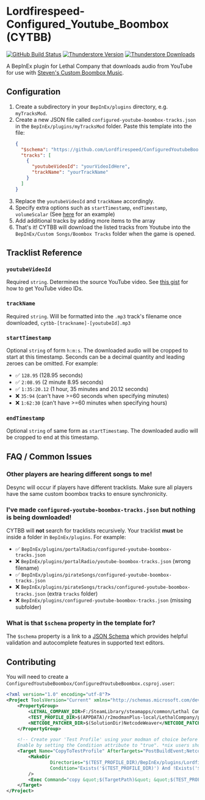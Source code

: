 # Lordfirespeed-Configured_Youtube_Boombox (CYTBB)

[![GitHub Build Status](https://img.shields.io/github/actions/workflow/status/lordfirespeed/configuredyoutubeboombox/build.yml?style=for-the-badge&logo=github)](https://github.com/Lordfirespeed/ConfiguredYoutubeBoombox/actions/workflows/build.yml)
[![Thunderstore Version](https://img.shields.io/thunderstore/v/Lordfirespeed/Configured_Youtube_Boombox?style=for-the-badge&logo=thunderstore&logoColor=white)](https://thunderstore.io/c/lethal-company/p/Lordfirespeed/Configured_Youtube_Boombox/)
[![Thunderstore Downloads](https://img.shields.io/thunderstore/dt/Lordfirespeed/Configured_Youtube_Boombox?style=for-the-badge&logo=thunderstore&logoColor=white)](https://thunderstore.io/c/lethal-company/p/Lordfirespeed/Configured_Youtube_Boombox/)

A BepInEx plugin for Lethal Company that downloads audio from YouTube for use with 
[Steven's Custom Boombox Music](https://thunderstore.io/c/lethal-company/p/Steven/Custom_Boombox_Music/).

## Configuration

1. Create a subdirectory in your `BepInEx/plugins` directory, e.g. `myTracksMod`. 
2. Create a new JSON file called `configured-youtube-boombox-tracks.json` in the `BepInEx/plugins/myTracksMod` folder.
   Paste this template into the file:
   ```json
   {
     "$schema": "https://github.com/Lordfirespeed/ConfiguredYoutubeBoombox/raw/main/assets/configured-youtube-boombox-tracks.schema.json",
     "tracks": [
       {
         "youtubeVideoId": "yourVideoIdHere",
         "trackName": "yourTrackName"
       }
     ]
   }
   ```
3. Replace the `youtubeVideoId` and `trackName` accordingly.
4. Specify extra options such as `startTimestamp`, `endTimestamp`, `volumeScalar` (See 
   [here](https://github.com/Lordfirespeed/RefugeCompany/blob/1d0b80eaaaef9ca11c3aa018a73323ca7ab26178/assets/configured-youtube-boombox-tracks.json) for an example)
5. Add additional tracks by adding more items to the array
6. That's it! CYTBB will download the listed tracks from Youtube into the `BepInEx/Custom Songs/Boombox Tracks` folder
   when the game is opened.

## Tracklist Reference

### `youtubeVideoId`
Required `string`. Determines the source YouTube video. See [this gist](https://gist.github.com/jakebellacera/d81bbf12b99448188f183141e6696817)
for how to get YouTube video IDs.

### `trackName`
Required `string`. Will be formatted into the `.mp3` track's filename once downloaded, `cytbb-[trackname]-[youtubeId].mp3`

### `startTimestamp`
Optional `string` of form `h:m:s`. The downloaded audio will be cropped to start at this timestamp.
Seconds can be a decimal quantity and leading zeroes can be omitted. For example:

- ✅ `128.95` (128.95 seconds)
- ✅ `2:08.95` (2 minute 8.95 seconds)
- ✅ `1:35:20.12` (1 hour, 35 minutes and 20.12 seconds)
- ❌ `35:94` (can't have >=60 seconds when specifying minutes)
- ❌ `1:62:30` (can't have >=60 minutes when specifying hours)

### `endTimestamp`
Optional `string` of same form as `startTimestamp`. The downloaded audio will be cropped to end at this timestamp.

## FAQ / Common Issues

### Other players are hearing different songs to me!

Desync will occur if players have different tracklists. Make sure all players have the same custom boombox tracks
to ensure synchronicity.

### I've made `configured-youtube-boombox-tracks.json` but nothing is being downloaded!

CYTBB will **not** search for tracklists recursively. Your tracklist **must** be inside a folder in `BepInEx/plugins`.
For example:

- ✅ `BepInEx/plugins/portalRadio/configured-youtube-boombox-tracks.json`
- ❌ `BepInEx/plugins/portalRadio/youtube-boombox-tracks.json` (wrong filename)
- ✅ `BepInEx/plugins/pirateSongs/configured-youtube-boombox-tracks.json` 
- ❌ `BepInEx/plugins/pirateSongs/tracks/configured-youtube-boombox-tracks.json` (extra `tracks` folder)
- ❌ `BepInEx/plugins/configured-youtube-boombox-tracks.json` (missing subfolder)

### What is that `$schema` property in the template for?

The `$schema` property is a link to a [JSON Schema](https://json-schema.org/understanding-json-schema) which
provides helpful validation and autocomplete features in supported text editors. 

## Contributing

You will need to create a `ConfiguredYoutubeBoombox/ConfiguredYoutubeBoombox.csproj.user`:

```xml
<?xml version="1.0" encoding="utf-8"?>
<Project ToolsVersion="Current" xmlns="http://schemas.microsoft.com/developer/msbuild/2003">
    <PropertyGroup>
        <LETHAL_COMPANY_DIR>F:/SteamLibrary/steamapps/common/Lethal Company</LETHAL_COMPANY_DIR>
        <TEST_PROFILE_DIR>$(APPDATA)/r2modmanPlus-local/LethalCompany/profiles/Test Configured YT Boombox</TEST_PROFILE_DIR>
        <NETCODE_PATCHER_DIR>$(SolutionDir)NetcodeWeaver</NETCODE_PATCHER_DIR>
    </PropertyGroup>

    <!-- Create your 'Test Profile' using your modman of choice before enabling this. 
    Enable by setting the Condition attribute to "true". *nix users should switch out `copy` for `cp`. -->
    <Target Name="CopyToTestProfile" AfterTargets="PostBuildEvent;NetcodeWeave" Condition="false">
        <MakeDir
                Directories="$(TEST_PROFILE_DIR)/BepInEx/plugins/Lordfirespeed-Configured_Youtube_Boombox"
                Condition="Exists('$(TEST_PROFILE_DIR)') And !Exists('$(TEST_PROFILE_DIR)/BepInEx/plugins/Lordfirespeed-Configured_Youtube_Boombox')"
        />
        <Exec Command="copy &quot;$(TargetPath)&quot; &quot;$(TEST_PROFILE_DIR)/BepInEx/plugins/Lordfirespeed-Configured_Youtube_Boombox/&quot;" />
    </Target>
</Project>
```
